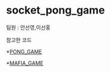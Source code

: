 # socket_pong_game

팀원 : 안선영,이선홍

참고한 코드

*[PONG_GAME](https://www.notion.so/dd9467e040324c1a9ad9acc111a4f7af#d10bd8df40ec4ef2bd311591c5e25d67)

*[MAFIA_GAME](https://www.notion.so/dd9467e040324c1a9ad9acc111a4f7af#96fa0770c8f549e49c433457630a6097)
